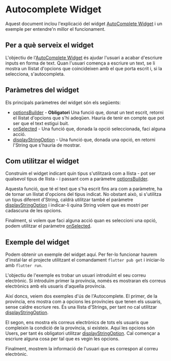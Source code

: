 # Autocomplete Widget

Aquest document inclou l'explicació del widget [AutoComplete Widget](https://api.flutter.dev/flutter/material/Autocomplete-class.html) i un exemple per entendre'n millor el funcionament.

## Per a què serveix el widget

L'objectiu de l'[AutoComplete Widget](https://api.flutter.dev/flutter/material/Autocomplete-class.html) és ajudar l'usuari a acabar d'escriure inputs en forma de text. Quan l'usuari comença a escriure un text, se li mostra un llistat d'opcions que coincideixen amb el que porta escrit i, si la selecciona, s'autocompleta.

## Paràmetres del widget

Els principals paràmetres del widget són els següents:

-   [optionsBuilder](https://api.flutter.dev/flutter/material/Autocomplete/optionsBuilder.html) - **Obligatori** Una funció que, donat un text escrit, retorni el llistat d'opcions que s'hi adeqüen. Hauria de tenir en compte que pot ser que el text estigui buit.
-   [onSelected](https://api.flutter.dev/flutter/material/Autocomplete/onSelected.html) - Una funció que, donada la opció seleccionada, faci alguna acció.
-   [displayStringOption](https://api.flutter.dev/flutter/material/Autocomplete/displayStringForOption.html) - Una funció que, donada una opció, en retorni l'String que s'hauria de mostrar.

## Com utilitzar el widget

Construim el widget indicant quin tipus s'utilitzarà com a llista - pot ser qualsevol tipus de llista - i passant com a paràmetre [optionsBuilder](https://api.flutter.dev/flutter/material/Autocomplete/optionsBuilder.html).

Aquesta funció, que té el text que s'ha escrit fins ara com a paràmetre, ha de tornar un llistat d'opcions del tipus indicat. No obstant això, si s'utilitza un tipus diferent d'String, caldrà utilitzar també el paràmetre [displayStringOption](https://api.flutter.dev/flutter/material/Autocomplete/displayStringForOption.html) i indicar-li quina String volem que es mostri per cadascuna de les opcions.

Finalment, si volem que faci alguna acció quan es seleccioni una opció, podem utilitzar el paràmetre [onSelected](https://api.flutter.dev/flutter/material/Autocomplete/onSelected.html).

## Exemple del widget

Podem obtenir un exemple del widget aquí. Per fer-lo funcionar haurem d'instal·lar el projecte utilitzant el comandament `flutter pub get` i iniciar-lo amb `flutter run`.

L'objectiu de l'exemple es trobar un usuari introduïnt el seu correu electrònic. Si introduïm primer la província, només es mostraran els correus electrònics amb els usuaris d'aquella província.

Així doncs, veiem dos exemples d'ús de l'Autocomplete. El primer, de la província, ens mostra com a opcions les províncies que tenen els usuaris, sense caldre escriure res. És una llista d'Strings, per tant no cal utilitzar [displayStringOption](https://api.flutter.dev/flutter/material/Autocomplete/displayStringForOption.html).

El segon, ens mostra els correus electrònics de tots els usuaris que compleixin la condició de la província, si existeix. Aquí les opcions són Users, per tant és obligatori utilitzar [displayStringOption](https://api.flutter.dev/flutter/material/Autocomplete/displayStringForOption.html). Cal començar a escriure alguna cosa per tal que es vegin les opcions.

Finalment, mostrem la informació de l'usuari que es correspon al correu electrònic.
